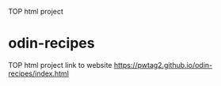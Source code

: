 TOP html project
# odin-recipes
TOP html project
link to website https://pwtag2.github.io/odin-recipes/index.html